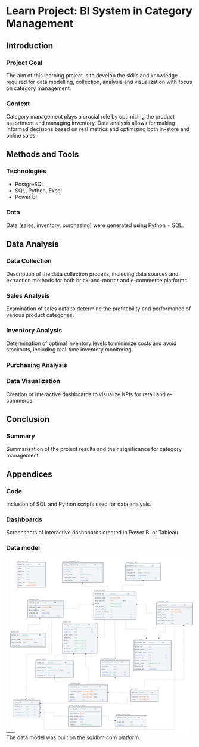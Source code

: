 # Learn Project: BI System in Category Management

## Introduction
### Project Goal
The aim of this learning project is to develop the skills and knowledge required for data modelling, collection, analysis and visualization with focus on category management.

### Context
Category management plays a crucial role by optimizing the product assortment and managing inventory. Data analysis allows for making informed decisions based on real metrics and optimizing both in-store and online sales.

## Methods and Tools
### Technologies
- PostgreSQL
- SQL, Python, Excel
- Power BI

### Data
Data (sales, inventory, purchasing) were generated using Python + SQL.

## Data Analysis
### Data Collection
Description of the data collection process, including data sources and extraction methods for both brick-and-mortar and e-commerce platforms.

### Sales Analysis
Examination of sales data to determine the profitability and performance of various product categories.

### Inventory Analysis
Determination of optimal inventory levels to minimize costs and avoid stockouts, including real-time inventory monitoring.

### Purchasing Analysis


### Data Visualization
Creation of interactive dashboards to visualize KPIs for retail and e-commerce.

## Conclusion
### Summary
Summarization of the project results and their significance for category management.

## Appendices
### Code
Inclusion of SQL and Python scripts used for data analysis.

### Dashboards
Screenshots of interactive dashboards created in Power BI or Tableau.

### Data model
![Data model](data_model-main.jpg)
The data model was built on the sqldbm.com platform.